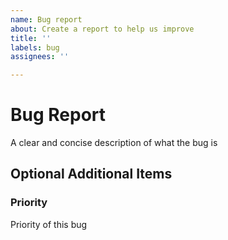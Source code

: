 ```yaml
---
name: Bug report
about: Create a report to help us improve
title: ''
labels: bug
assignees: ''

---
```


# Bug Report
A clear and concise description of what the bug is


## Optional Additional Items

### Priority
Priority of this bug
